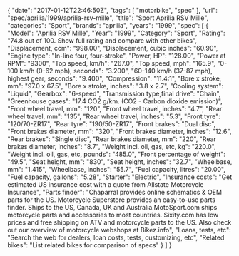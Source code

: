 {
    "date": "2017-01-12T22:46:50Z",
    "tags": [
        "motorbike",
        "spec"
    ],
    "url": "spec\/aprilia\/1999\/aprilia-rsv-mille",
    "title": "Sport Aprilia RSV Mille",
    "categories": "Sport",
    "brands": "aprilia",
    "years": "1999",
    "spec": [
        {
            "Model": "Aprilia RSV Mille",
            "Year": "1999",
            "Category": "Sport",
            "Rating": "74.8 out of 100. Show full rating and compare with other bikes",
            "Displacement, ccm": "998.00",
            "Displacement, cubic inches": "60.90",
            "Engine type": "In-line four, four-stroke",
            "Power, HP": "128.00",
            "Power at RPM": "9300",
            "Top speed, km\/h": "267.0",
            "Top speed, mph": "165.9",
            "0-100 km\/h (0-62 mph), seconds": "3.200",
            "60-140 km\/h (37-87 mph), highest gear, seconds": "9.400",
            "Compression": "11.4:1",
            "Bore x stroke, mm": "97.0 x 67.5",
            "Bore x stroke, inches": "3.8 x 2.7",
            "Cooling system": "Liquid",
            "Gearbox": "6-speed",
            "Transmission type,final drive": "Chain",
            "Greenhouse gases": "17.4 CO2 g\/km. (CO2 - Carbon dioxide emission)",
            "Front wheel travel, mm": "120",
            "Front wheel travel, inches": "4.7",
            "Rear wheel travel, mm": "135",
            "Rear wheel travel, inches": "5.3",
            "Front tyre": "120\/70-ZR17",
            "Rear tyre": "190\/50-ZR17",
            "Front brakes": "Dual disc",
            "Front brakes diameter, mm": "320",
            "Front brakes diameter, inches": "12.6",
            "Rear brakes": "Single disc",
            "Rear brakes diameter, mm": "220",
            "Rear brakes diameter, inches": "8.7",
            "Weight incl. oil, gas, etc, kg": "220.0",
            "Weight incl. oil, gas, etc, pounds": "485.0",
            "Front percentage of weight": "49.5",
            "Seat height, mm": "830",
            "Seat height, inches": "32.7",
            "Wheelbase, mm": "1.415",
            "Wheelbase, inches": "55.7",
            "Fuel capacity, litres": "20.00",
            "Fuel capacity, gallons": "5.28",
            "Starter": "Electric",
            "Insurance costs": "Get estimated US insurance cost with a quote from Allstate Motorcycle Insurance",
            "Parts finder": "Chaparral provides online schematics & OEM parts for the US.   Motorcycle Superstore provides an easy-to-use parts finder. Ships to the US, Canada, UK and Australia.MotoSport.com ships motorcycle parts and accessories to most countries.    Sixity.com has low prices and free shipping on ATV and motorcycle parts to the US. Also check out our overview of motorcycle webshops at Bikez.info",
            "Loans, tests, etc": "Search the web for dealers, loan costs, tests, customizing, etc",
            "Related bikes": "List related bikes for comparison of specs"
        }
    ]
}